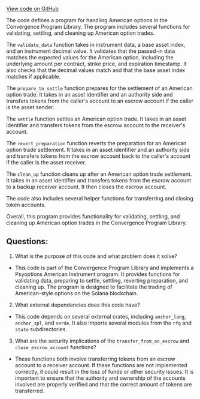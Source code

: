 [View code on GitHub](https://github.com/convergence-rfq/convergence-program-library/psyoptions-american-instrument/program/src/lib.rs)

The code defines a program for handling American options in the Convergence Program Library. The program includes several functions for validating, settling, and cleaning up American option trades. 

The `validate_data` function takes in instrument data, a base asset index, and an instrument decimal value. It validates that the passed-in data matches the expected values for the American option, including the underlying amount per contract, strike price, and expiration timestamp. It also checks that the decimal values match and that the base asset index matches if applicable. 

The `prepare_to_settle` function prepares for the settlement of an American option trade. It takes in an asset identifier and an authority side and transfers tokens from the caller's account to an escrow account if the caller is the asset sender. 

The `settle` function settles an American option trade. It takes in an asset identifier and transfers tokens from the escrow account to the receiver's account. 

The `revert_preparation` function reverts the preparation for an American option trade settlement. It takes in an asset identifier and an authority side and transfers tokens from the escrow account back to the caller's account if the caller is the asset receiver. 

The `clean_up` function cleans up after an American option trade settlement. It takes in an asset identifier and transfers tokens from the escrow account to a backup receiver account. It then closes the escrow account. 

The code also includes several helper functions for transferring and closing token accounts. 

Overall, this program provides functionality for validating, settling, and cleaning up American option trades in the Convergence Program Library.
## Questions: 
 1. What is the purpose of this code and what problem does it solve?
- This code is part of the Convergence Program Library and implements a Psyoptions American Instrument program. It provides functions for validating data, preparing to settle, settling, reverting preparation, and cleaning up. The program is designed to facilitate the trading of American-style options on the Solana blockchain.

2. What external dependencies does this code have?
- This code depends on several external crates, including `anchor_lang`, `anchor_spl`, and `serde`. It also imports several modules from the `rfq` and `state` subdirectories.

3. What are the security implications of the `transfer_from_an_escrow` and `close_escrow_account` functions?
- These functions both involve transferring tokens from an escrow account to a receiver account. If these functions are not implemented correctly, it could result in the loss of funds or other security issues. It is important to ensure that the authority and ownership of the accounts involved are properly verified and that the correct amount of tokens are transferred.